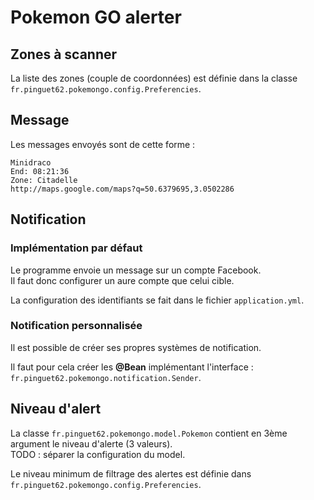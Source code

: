 # Pokemon GO alerter

## Zones à scanner

La liste des zones (couple de coordonnées) est définie dans la classe `fr.pinguet62.pokemongo.config.Preferencies`.

## Message

Les messages envoyés sont de cette forme :

```
Minidraco
End: 08:21:36
Zone: Citadelle
http://maps.google.com/maps?q=50.6379695,3.0502286
```

## Notification

### Implémentation par défaut

Le programme envoie un message sur un compte Facebook.  
Il faut donc configurer un aure compte que celui cible.

La configuration des identifiants se fait dans le fichier `application.yml`.

### Notification personnalisée

Il est possible de créer ses propres systèmes de notification.

Il faut pour cela créer les **@Bean** implémentant l'interface : `fr.pinguet62.pokemongo.notification.Sender`.

## Niveau d'alert

La classe `fr.pinguet62.pokemongo.model.Pokemon` contient en 3ème argument le niveau d'alerte (3 valeurs).  
TODO : séparer la configuration du model.

Le niveau minimum de filtrage des alertes est définie dans `fr.pinguet62.pokemongo.config.Preferencies`.
